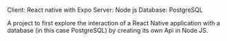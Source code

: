 Client: React native with Expo
Server: Node js
Database: PostgreSQL

A project to first explore the interaction of a React Native application with a database (in this case PostgreSQL) by creating its own Api in Node JS.

